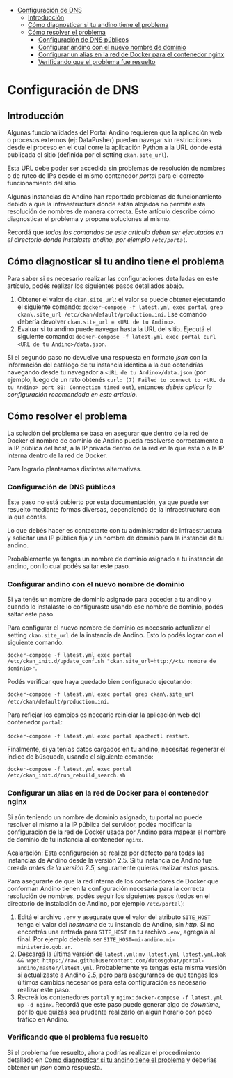 <!-- START doctoc generated TOC please keep comment here to allow auto update -->
<!-- DON'T EDIT THIS SECTION, INSTEAD RE-RUN doctoc TO UPDATE -->


- [Configuración de DNS](#configuraci%C3%B3n-de-dns)
    - [Introducción](#introducci%C3%B3n)
    - [Cómo diagnosticar si tu andino tiene el problema](#c%C3%B3mo-diagnosticar-si-tu-andino-tiene-el-problema)
    - [Cómo resolver el problema](#c%C3%B3mo-resolver-el-problema)
        - [Configuración de DNS públicos](#configuraci%C3%B3n-de-dns-p%C3%BAblicos)
        - [Configurar andino con el nuevo nombre de dominio](#configurar-andino-con-el-nuevo-nombre-de-dominio)
        - [Configurar un alias en la red de Docker para el contenedor nginx](#configurar-un-alias-en-la-red-de-docker-para-el-contenedor-nginx)
        - [Verificando que el problema fue resuelto](#verificando-que-el-problema-fue-resuelto)

<!-- END doctoc generated TOC please keep comment here to allow auto update -->

# Configuración de DNS

## Introducción

Algunas funcionalidades del Portal Andino requieren que la aplicación web o procesos externos (ej: DataPusher) puedan navegar sin restricciones desde el proceso en el cual corre la aplicación Python a la URL donde está publicada el sitio (definida por el setting `ckan.site_url`).

Esta URL debe poder ser accedida sin problemas de resolución de nombres o de ruteo de IPs desde el mismo contenedor _portal_ para el correcto funcionamiento del sitio.

Algunas instancias de Andino han reportado problemas de funcionamiento debido a que la infraestructura donde están alojados no permite esta resolución de nombres de manera correcta. Este artículo describe cómo diagnosticar el problema y propone soluciones al mismo.

Recordá que _todos los comandos de este artículo deben ser ejecutados en el directorio donde instalaste andino, por ejemplo `/etc/portal`._


## Cómo diagnosticar si tu andino tiene el problema

Para saber si es necesario realizar las configuraciones detalladas en este artículo, podés realizar los siguientes pasos detallados abajo.

1. Obtener el valor de `ckan.site_url`: el valor se puede obtener ejecutando el siguiente comando: `docker-compose -f latest.yml exec portal grep ckan\.site_url /etc/ckan/default/production.ini`. Ese comando debería devolver `ckan.site_url = <URL de tu Andino>`.
2. Evaluar si tu andino puede navegar hasta la URL del sitio. Ejecutá el siguiente comando: `docker-compose -f latest.yml exec portal curl <URL de tu Andino>/data.json`.

Si el segundo paso no devuelve una respuesta en formato _json_ con la información del catálogo de tu instancia idéntica a la que obtendrías navegando desde tu navegador a `<URL de tu Andino>/data.json` (por ejemplo, luego de un rato obtenés `curl: (7) Failed to connect to <URL de tu Andino> port 80: Connection timed out`), entonces _debés aplicar la configuración recomendada en este artículo_.

## Cómo resolver el problema

La solución del problema se basa en asegurar que dentro de la red de Docker el nombre de dominio de Andino pueda resolverse correctamente a la IP pública del host, a la IP privada dentro de la red en la que está o a la IP interna dentro de la red de Docker.

Para lograrlo planteamos distintas alternativas.

### Configuración de DNS públicos

Este paso no está cubierto por esta documentación, ya que puede ser resuelto mediante formas diversas, dependiendo de la infraestructura con la que contás.

Lo que debés hacer es contactarte con tu administrador de infraestructura y solicitar una IP pública fija y un nombre de dominio para la instancia de tu andino.

Probablemente ya tengas un nombre de dominio asignado a tu instancia de andino, con lo cual podés saltar este paso.

### Configurar andino con el nuevo nombre de dominio

Si ya tenés un nombre de dominio asignado para acceder a tu andino y cuando lo instalaste lo configuraste usando ese nombre de dominio, podés saltar este paso.

Para configurar el nuevo nombre de dominio es necesario actualizar el setting `ckan.site_url` de la instancia de Andino. Esto lo podés lograr con el siguiente comando:

`docker-compose -f latest.yml exec portal /etc/ckan_init.d/update_conf.sh "ckan.site_url=http://<tu nombre de dominio>"`.

Podés verificar que haya quedado bien configurado ejecutando:

`docker-compose -f latest.yml exec portal grep ckan\.site_url /etc/ckan/default/production.ini`.

Para reflejar los cambios es neceario reiniciar la aplicación web del contenedor `portal`:

`docker-compose -f latest.yml exec portal apachectl restart`.

Finalmente, si ya tenías datos cargados en tu andino, necesitás regenerar el índice de búsqueda, usando el siguiente comando:

`docker-compose -f latest.yml exec portal /etc/ckan_init.d/run_rebuild_search.sh`

### Configurar un alias en la red de Docker para el contenedor nginx

Si aún teniendo un nombre de dominio asignado, tu portal no puede resolver el mismo a la IP pública del servidor, podés modificar la configuración de la red de Docker usada por Andino para mapear el nombre de dominio de tu instancia al contenedor `nginx`.

Acalaración: Esta configuración se realiza por defecto para todas las instancias de Andino desde la versión 2.5. Si tu instancia de Andino fue creada *antes de la versión 2.5*, seguramente quieras realizar estos pasos.

Para asegurarte de que la red interna de los contenedores de Docker que conforman Andino tienen la configuración necesaria para la correcta resolución de nombres, podés seguir los siguientes pasos (todos en el directorio de instalación de Andino, por ejemplo `/etc/portal`):

1. Editá el archivo `.env` y asegurate que el valor del atributo `SITE_HOST` tenga el valor del _hostname_ de tu instancia de Andino, sin _http_. Si no encontrás una entrada para `SITE_HOST` en tu archivo `.env`, agregala al final. Por ejemplo debería ser `SITE_HOST=mi-andino.mi-ministerio.gob.ar`.
1. Descargá la última versión de `latest.yml`: `mv latest.yml latest.yml.bak && wget https://raw.githubusercontent.com/datosgobar/portal-andino/master/latest.yml`. Probablemente ya tengas esta misma versión si actualizaste a Andino 2.5, pero para asegurarnos de que tengas los últimos cambios necesarios para esta configuración es necesario realizar este paso.
2. Recreá los contenedores `portal` y `nginx`: `docker-compose -f latest.yml up -d nginx`. Recordá que este paso puede generar algo de _downtime_, por lo que quizás sea prudente realizarlo en algún horario con poco tráfico en Andino.

### Verificando que el problema fue resuelto

Si el problema fue resuelto, ahora podrías realizar el procedimiento detallado en [Cómo diagnosticar si tu andino tiene el problema](#c%C3%B3mo-diagnosticar-si-tu-andino-tiene-el-problema) y deberías obtener un _json_ como respuesta.
